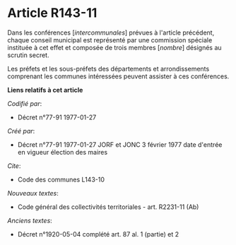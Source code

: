 # Article R143-11

Dans les conférences [*intercommunales*] prévues à l'article précédent, chaque conseil municipal est représenté par une
commission spéciale instituée à cet effet et composée de trois membres [*nombre*] désignés au scrutin secret. 

Les préfets et les sous-préfets des départements et arrondissements comprenant les communes intéressées peuvent assister à
ces conférences.

**Liens relatifs à cet article**

_Codifié par_:

  - Décret n°77-91 1977-01-27

_Créé par_:

  - Décret n°77-91 1977-01-27 JORF et JONC 3 février 1977 date d'entrée en vigueur élection des maires

_Cite_:

  - Code des communes L143-10

_Nouveaux textes_:

  - Code général des collectivités territoriales - art. R2231-11 (Ab)

_Anciens textes_:

  - Décret n°1920-05-04 complété art. 87 al. 1 (partie) et 2
